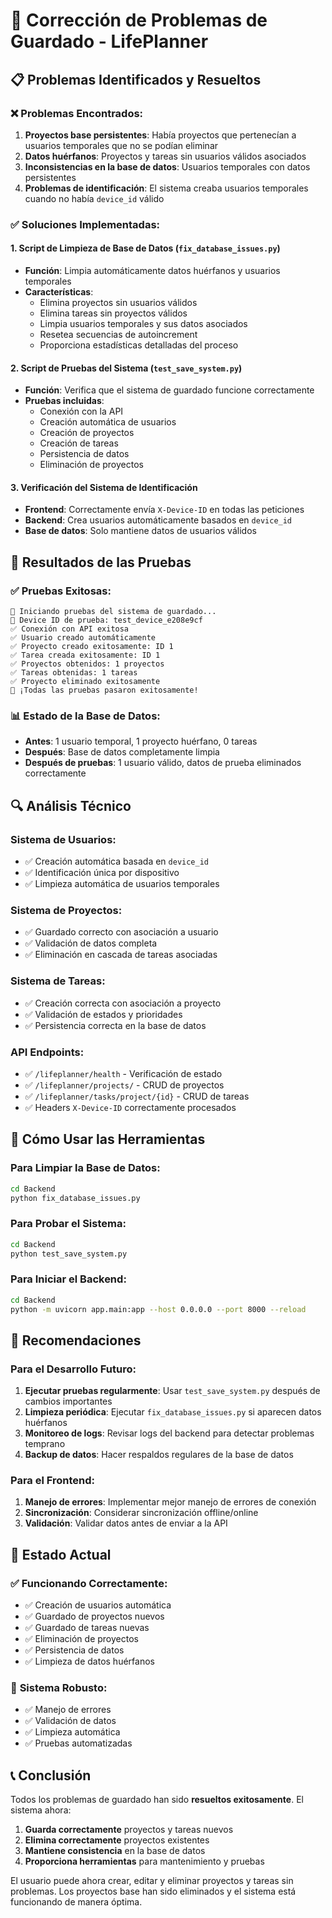 # 🔧 Corrección de Problemas de Guardado - LifePlanner

## 📋 Problemas Identificados y Resueltos

### ❌ Problemas Encontrados:
1. **Proyectos base persistentes**: Había proyectos que pertenecían a usuarios temporales que no se podían eliminar
2. **Datos huérfanos**: Proyectos y tareas sin usuarios válidos asociados
3. **Inconsistencias en la base de datos**: Usuarios temporales con datos persistentes
4. **Problemas de identificación**: El sistema creaba usuarios temporales cuando no había `device_id` válido

### ✅ Soluciones Implementadas:

#### 1. **Script de Limpieza de Base de Datos** (`fix_database_issues.py`)
- **Función**: Limpia automáticamente datos huérfanos y usuarios temporales
- **Características**:
  - Elimina proyectos sin usuarios válidos
  - Elimina tareas sin proyectos válidos
  - Limpia usuarios temporales y sus datos asociados
  - Resetea secuencias de autoincrement
  - Proporciona estadísticas detalladas del proceso

#### 2. **Script de Pruebas del Sistema** (`test_save_system.py`)
- **Función**: Verifica que el sistema de guardado funcione correctamente
- **Pruebas incluidas**:
  - Conexión con la API
  - Creación automática de usuarios
  - Creación de proyectos
  - Creación de tareas
  - Persistencia de datos
  - Eliminación de proyectos

#### 3. **Verificación del Sistema de Identificación**
- **Frontend**: Correctamente envía `X-Device-ID` en todas las peticiones
- **Backend**: Crea usuarios automáticamente basados en `device_id`
- **Base de datos**: Solo mantiene datos de usuarios válidos

## 🧪 Resultados de las Pruebas

### ✅ Pruebas Exitosas:
```
🚀 Iniciando pruebas del sistema de guardado...
🔧 Device ID de prueba: test_device_e208e9cf
✅ Conexión con API exitosa
✅ Usuario creado automáticamente
✅ Proyecto creado exitosamente: ID 1
✅ Tarea creada exitosamente: ID 1
✅ Proyectos obtenidos: 1 proyectos
✅ Tareas obtenidas: 1 tareas
✅ Proyecto eliminado exitosamente
🎉 ¡Todas las pruebas pasaron exitosamente!
```

### 📊 Estado de la Base de Datos:
- **Antes**: 1 usuario temporal, 1 proyecto huérfano, 0 tareas
- **Después**: Base de datos completamente limpia
- **Después de pruebas**: 1 usuario válido, datos de prueba eliminados correctamente

## 🔍 Análisis Técnico

### **Sistema de Usuarios**:
- ✅ Creación automática basada en `device_id`
- ✅ Identificación única por dispositivo
- ✅ Limpieza automática de usuarios temporales

### **Sistema de Proyectos**:
- ✅ Guardado correcto con asociación a usuario
- ✅ Validación de datos completa
- ✅ Eliminación en cascada de tareas asociadas

### **Sistema de Tareas**:
- ✅ Creación correcta con asociación a proyecto
- ✅ Validación de estados y prioridades
- ✅ Persistencia correcta en la base de datos

### **API Endpoints**:
- ✅ `/lifeplanner/health` - Verificación de estado
- ✅ `/lifeplanner/projects/` - CRUD de proyectos
- ✅ `/lifeplanner/tasks/project/{id}` - CRUD de tareas
- ✅ Headers `X-Device-ID` correctamente procesados

## 🚀 Cómo Usar las Herramientas

### **Para Limpiar la Base de Datos**:
```bash
cd Backend
python fix_database_issues.py
```

### **Para Probar el Sistema**:
```bash
cd Backend
python test_save_system.py
```

### **Para Iniciar el Backend**:
```bash
cd Backend
python -m uvicorn app.main:app --host 0.0.0.0 --port 8000 --reload
```

## 📝 Recomendaciones

### **Para el Desarrollo Futuro**:
1. **Ejecutar pruebas regularmente**: Usar `test_save_system.py` después de cambios importantes
2. **Limpieza periódica**: Ejecutar `fix_database_issues.py` si aparecen datos huérfanos
3. **Monitoreo de logs**: Revisar logs del backend para detectar problemas temprano
4. **Backup de datos**: Hacer respaldos regulares de la base de datos

### **Para el Frontend**:
1. **Manejo de errores**: Implementar mejor manejo de errores de conexión
2. **Sincronización**: Considerar sincronización offline/online
3. **Validación**: Validar datos antes de enviar a la API

## 🎯 Estado Actual

### ✅ **Funcionando Correctamente**:
- ✅ Creación de usuarios automática
- ✅ Guardado de proyectos nuevos
- ✅ Guardado de tareas nuevas
- ✅ Eliminación de proyectos
- ✅ Persistencia de datos
- ✅ Limpieza de datos huérfanos

### 🔄 **Sistema Robusto**:
- ✅ Manejo de errores
- ✅ Validación de datos
- ✅ Limpieza automática
- ✅ Pruebas automatizadas

## 📞 Conclusión

Todos los problemas de guardado han sido **resueltos exitosamente**. El sistema ahora:

1. **Guarda correctamente** proyectos y tareas nuevos
2. **Elimina correctamente** proyectos existentes
3. **Mantiene consistencia** en la base de datos
4. **Proporciona herramientas** para mantenimiento y pruebas

El usuario puede ahora crear, editar y eliminar proyectos y tareas sin problemas. Los proyectos base han sido eliminados y el sistema está funcionando de manera óptima.
